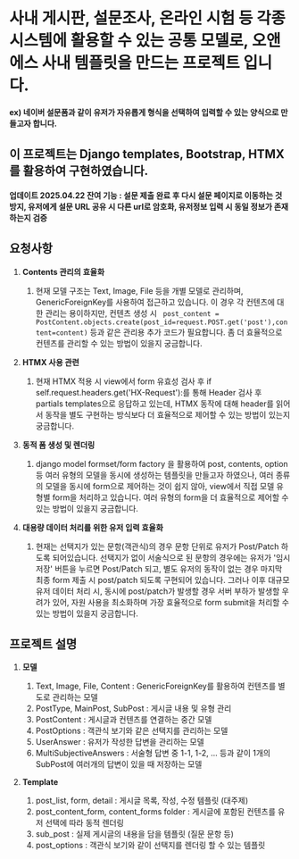 # 사내 게시판, 설문조사, 온라인 시험 등 각종 시스템에 활용할 수 있는 공통 모델로, 오앤에스 사내 템플릿을 만드는 프로젝트 입니다.
#### ex) 네이버 설문폼과 같이 유저가 자유롭게 형식을 선택하여 입력할 수 있는 양식으로 만들고자 합니다.
## 이 프로젝트는 Django templates, Bootstrap, HTMX를 활용하여 구현하였습니다.

#### 업데이트 2025.04.22 잔여 기능 : 설문 제출 완료 후 다시 설문 페이지로 이동하는 것 방지, 유저에게 설문 URL 공유 시 다른 url로 암호화, 유저정보 입력 시 동일 정보가 존재하는지 검증

## 요청사항
1. **Contents 관리의 효율화**
   1. 현재 모델 구조는 Text, Image, File 등을 개별 모델로 관리하며, GenericForeignKey를 사용하여 접근하고 있습니다. 
     이 경우 각 컨텐츠에 대한 관리는 용이하지만, 컨텐츠 생성 시 
     ` post_content = PostContent.objects.create(post_id=request.POST.get('post'),content=content)` 등과 같은 관리용 추가 코드가 필요합니다.
     좀 더 효율적으로 컨텐츠를 관리할 수 있는 방법이 있을지 궁금합니다.

2. **HTMX 사용 관련**
   1. 현재 HTMX 적용 시 view에서 form 유효성 검사 후 if self.request.headers.get('HX-Request'):를 통해 Header 검사 후 partials templates으로 응답하고 있는데,
      HTMX 동작에 대해 header를 읽어서 동작을 별도 구현하는 방식보다 더 효율적으로 제어할 수 있는 방법이 있는지 궁금합니다.

3. **동적 폼 생성 및 렌더링**
   1. django model formset/form factory 을 활용하여 post, contents, option 등 여러 유형의 모델을 동시에 생성하는 템플릿을 만들고자 하였으나,
      여러 종류의 모델을 동시에 form으로 제어하는 것이 쉽지 않아, view에서 직접 모델 유형별 form을 처리하고 있습니다.
      여러 유형의 form을 더 효율적으로 제어할 수 있는 방법이 있을지 궁금합니다.
   
4. **대용량 데이터 처리를 위한 유저 입력 효율화**
   1. 현재는 선택지가 있는 문항(객관식)의 경우 문항 단위로 유저가 Post/Patch 하도록 되어있습니다.
      선택지가 없이 서술식으로 된 문항의 경우에는 유저가 '임시저장' 버튼을 누르면 Post/Patch 되고, 
      별도 유저의 동작이 없는 경우 마지막 최종 form 제출 시 post/patch 되도록 구현되어 있습니다.
      그러나 이후 대규모 유저 데이터 처리 시, 동시에 post/patch가 발생할 경우 서버 부하가 발생할 우려가 있어,
      자원 사용을 최소화하며 가장 효율적으로 form submit을 처리할 수 있는 방법이 있을지 궁금합니다.

## 프로젝트 설명
1. **모델**
   1. Text, Image, File, Content : GenericForeignKey를 활용하여 컨텐츠를 별도로 관리하는 모델
   2. PostType, MainPost, SubPost : 게시글 내용 및 유형 관리
   3. PostContent : 게시글과 컨텐츠를 연결하는 중간 모델
   4. PostOptions : 객관식 보기와 같은 선택지를 관리하는 모델
   5. UserAnswer : 유저가 작성한 답변을 관리하는 모델
   6. MultiSubjectiveAnswers : 서술형 답변 중 1-1, 1-2, ... 등과 같이 1개의 SubPost에 여러개의 답변이 있을 때 저장하는 모델

2. **Template**
   1. post_list, form, detail : 게시글 목록, 작성, 수정 템플릿 (대주제)
   2. post_content_form, content_forms folder : 게시글에 포함된 컨텐츠를 유저 선택에 따라 동적 렌더링
   3. sub_post : 실제 게시글의 내용을 담을 템플릿 (질문 문항 등)
   4. post_options : 객관식 보기와 같이 선택지를 렌더링 할 수 있는 템플릿